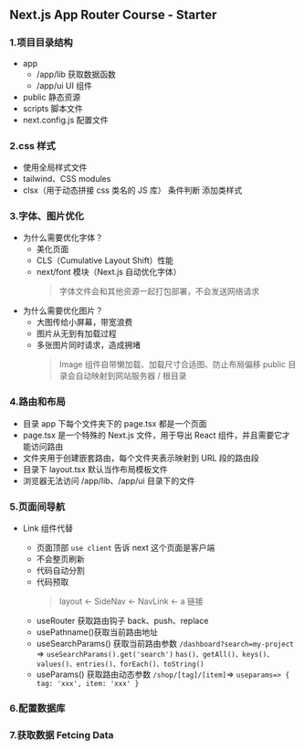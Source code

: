 ## Next.js App Router Course - Starter

### 1.项目目录结构

- app
  - /app/lib 获取数据函数
  - /app/ui UI 组件
- public 静态资源
- scripts 脚本文件
- next.config.js 配置文件

### 2.css 样式

- 使用全局样式文件
- tailwind、CSS modules
- clsx（用于动态拼接 css 类名的 JS 库） 条件判断 添加类样式

### 3.字体、图片优化

- 为什么需要优化字体？
  - 美化页面
  - CLS（Cumulative Layout Shift）性能
  - next/font 模块（Next.js 自动优化字体）
    > 字体文件会和其他资源一起打包部署，不会发送网络请求
- 为什么需要优化图片？
  - 大图传给小屏幕，带宽浪费
  - 图片从无到有加载过程
  - 多张图片同时请求，造成拥堵
    > Image 组件自带懒加载、加载尺寸合适图、防止布局偏移
    > public 目录会自动映射到网站服务器 / 根目录

### 4.路由和布局

- 目录 app 下每个文件夹下的 page.tsx 都是一个页面
- page.tsx 是一个特殊的 Next.js 文件，用于导出 React 组件，并且需要它才能访问路由
- 文件夹用于创建嵌套路由，每个文件夹表示映射到 URL 段的路由段
- 目录下 layout.tsx 默认当作布局模板文件
- 浏览器无法访问 /app/lib、/app/ui 目录下的文件

### 5.页面间导航

- Link 组件代替<a>
  - 页面顶部 `use client` 告诉 next 这个页面是客户端
  - 不会整页刷新
  - 代码自动分割
  - 代码预取
    > layout <- SideNav <- NavLink <- a 链接
  - useRouter 获取路由钩子 back、push、replace
  - usePathname()获取当前路由地址
  - useSearchParams() 获取当前路由参数 `/dashboard?search=my-project` => `useSearchParams().get('search')`
    `has()、getAll()、keys()、values()、entries()、forEach()、toString()`
  - useParams() 获取路由动态参数
    `/shop/[tag]/[item]`=> `useparams=> { tag: 'xxx', item: 'xxx' }`

### 6.配置数据库

### 7.获取数据 Fetcing Data
